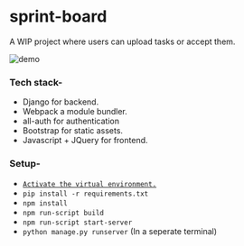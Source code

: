 # sprint-board

A WIP project where users can upload tasks or accept them.

![demo](https://user-images.githubusercontent.com/40122794/96768033-f51cf700-13fa-11eb-9e13-905b5679870c.gif)

### Tech stack-
- Django for backend.
- Webpack a module bundler.
- all-auth for authentication
- Bootstrap for static assets.
- Javascript + JQuery for frontend.

### Setup-
- [`Activate the virtual environment.`](https://docs.python.org/3/tutorial/venv.html)
- `pip install -r requirements.txt`
- `npm install`
- `npm run-script build`
- `npm run-script start-server`
- `python manage.py runserver` (In a seperate terminal)


